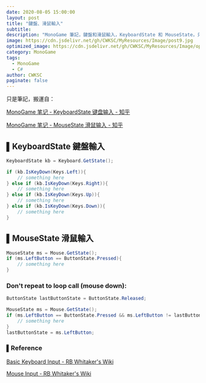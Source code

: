 ```yaml
---
date: 2020-08-05 15:00:00
layout: post
title: "鍵盤、滑鼠輸入"
subtitle: 
description: "MonoGame 筆記，鍵盤和滑鼠輸入，KeyboardState 和 MouseState，只是筆記，搬運自知乎"
image: https://cdn.jsdelivr.net/gh/CWKSC/MyResources/Image/post9.jpg
optimized_image: https://cdn.jsdelivr.net/gh/CWKSC/MyResources/Image/optimized/post9_opt.jpg
category: MonoGame
tags:
  - MonoGame
  - C#
author: CWKSC
paginate: false
---
```


只是筆記，搬運自：

[MonoGame 笔记 - KeyboardState 键盘输入 - 知乎](https://zhuanlan.zhihu.com/p/90438490)

[MonoGame 笔记 - MouseState 滑鼠输入 - 知乎](https://zhuanlan.zhihu.com/p/90447849)

## ▌KeyboardState 鍵盤輸入

```csharp
KeyboardState kb = Keyboard.GetState();

if (kb.IsKeyDown(Keys.Left)){
    // something here
} else if (kb.IsKeyDown(Keys.Right)){
    // something here
} else if (kb.IsKeyDown(Keys.Up)){
    // something here
} else if (kb.IsKeyDown(Keys.Down)){
    // something here
}
```

## ▌MouseState 滑鼠輸入

```csharp
MouseState ms = Mouse.GetState();
if (ms.LeftButton == ButtonState.Pressed){
    // something here
}
```

### Don't repeat to loop call (mouse down):

```csharp
ButtonState lastButtonState = ButtonState.Released;

MouseState ms = Mouse.GetState();
if (ms.LeftButton == ButtonState.Pressed && ms.LeftButton != lastButtonState){
    // something here
}
lastButtonState = ms.LeftButton;
```

### ▌Reference

[Basic Keyboard Input - RB Whitaker's Wiki](http://rbwhitaker.wikidot.com/basic-keyboard-input)

[Mouse Input - RB Whitaker's Wiki](http://rbwhitaker.wikidot.com/mouse-input)